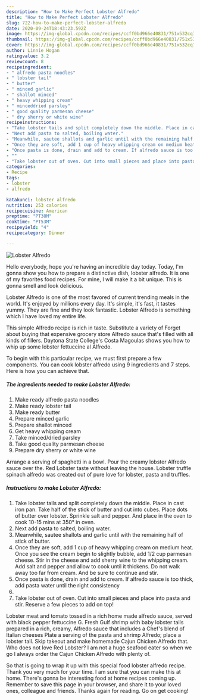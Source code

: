 ```yaml
---
description: "How to Make Perfect Lobster Alfredo"
title: "How to Make Perfect Lobster Alfredo"
slug: 722-how-to-make-perfect-lobster-alfredo
date: 2020-09-24T18:43:23.592Z
image: https://img-global.cpcdn.com/recipes/ccff0bd966e40831/751x532cq70/lobster-alfredo-recipe-main-photo.jpg
thumbnail: https://img-global.cpcdn.com/recipes/ccff0bd966e40831/751x532cq70/lobster-alfredo-recipe-main-photo.jpg
cover: https://img-global.cpcdn.com/recipes/ccff0bd966e40831/751x532cq70/lobster-alfredo-recipe-main-photo.jpg
author: Linnie Hogan
ratingvalue: 3.2
reviewcount: 8
recipeingredient:
- " alfredo pasta noodles"
- " lobster tail"
- " butter"
- " minced garlic"
- " shallot minced"
- " heavy whipping cream"
- " minceddried parsley"
- " good quality parmesan cheese"
- " dry sherry or white wine"
recipeinstructions:
- "Take lobster tails and split completely down the middle. Place in cast iron pan. Take half of the stick of butter and cut into cubes. Place dots of butter over lobster. Sprinkle salt and pepper. And place in the oven to cook 10-15 mins at 350° in oven."
- "Next add pasta to salted, boiling water."
- "Meanwhile, sautee shallots and garlic until with the remaining half of stick of butter."
- "Once they are soft, add 1 cup of heavy whipping cream on medium heat. Once you see the cream begin to slightly bubble, add 1/2 cup parmesan cheese. Stir in the cheese and add sherry wine to the whipping cream. Add salt and pepper and allow to cook until it thickens.  Do not walk away too far from cream. And be sure to continue and stir."
- "Once pasta is done, drain and add to cream. If alfredo sauce is too thick, add pasta water until the right consistency"
- ""
- "Take lobster out of oven. Cut into small pieces and place into pasta and stir. Reserve a few pieces to add on top!"
categories:
- Recipe
tags:
- lobster
- alfredo

katakunci: lobster alfredo 
nutrition: 253 calories
recipecuisine: American
preptime: "PT38M"
cooktime: "PT53M"
recipeyield: "4"
recipecategory: Dinner

---
```



![Lobster Alfredo](https://img-global.cpcdn.com/recipes/ccff0bd966e40831/751x532cq70/lobster-alfredo-recipe-main-photo.jpg)

Hello everybody, hope you're having an incredible day today. Today, I'm gonna show you how to prepare a distinctive dish, lobster alfredo. It is one of my favorites food recipes. For mine, I will make it a bit unique. This is gonna smell and look delicious.

Lobster Alfredo is one of the most favored of current trending meals in the world. It's enjoyed by millions every day. It's simple, it's fast, it tastes yummy. They are fine and they look fantastic. Lobster Alfredo is something which I have loved my entire life.

This simple Alfredo recipe is rich in taste. Substitute a variety of Forget about buying that expensive grocery store Alfredo sauce that&#39;s filled with all kinds of fillers. Daytona State College&#39;s Costa Magoulas shows you how to whip up some lobster fettuccine al Alfredo.


To begin with this particular recipe, we must first prepare a few components. You can cook lobster alfredo using 9 ingredients and 7 steps. Here is how you can achieve that.

<!--inarticleads1-->

##### The ingredients needed to make Lobster Alfredo:

1. Make ready  alfredo pasta noodles
1. Make ready  lobster tail
1. Make ready  butter
1. Prepare  minced garlic
1. Prepare  shallot minced
1. Get  heavy whipping cream
1. Take  minced/dried parsley
1. Take  good quality parmesan cheese
1. Prepare  dry sherry or white wine


Arrange a serving of spaghetti in a bowl. Pour the creamy lobster Alfredo sauce over the. Red Lobster taste without leaving the house. Lobster truffle spinach alfredo was created out of pure love for lobster, pasta and truffles. 

<!--inarticleads2-->

##### Instructions to make Lobster Alfredo:

1. Take lobster tails and split completely down the middle. Place in cast iron pan. Take half of the stick of butter and cut into cubes. Place dots of butter over lobster. Sprinkle salt and pepper. And place in the oven to cook 10-15 mins at 350° in oven.
1. Next add pasta to salted, boiling water.
1. Meanwhile, sautee shallots and garlic until with the remaining half of stick of butter.
1. Once they are soft, add 1 cup of heavy whipping cream on medium heat. Once you see the cream begin to slightly bubble, add 1/2 cup parmesan cheese. Stir in the cheese and add sherry wine to the whipping cream. Add salt and pepper and allow to cook until it thickens.  Do not walk away too far from cream. And be sure to continue and stir.
1. Once pasta is done, drain and add to cream. If alfredo sauce is too thick, add pasta water until the right consistency
1. 
1. Take lobster out of oven. Cut into small pieces and place into pasta and stir. Reserve a few pieces to add on top!


Lobster meat and tomato tossed in a rich home made alfredo sauce, served with black pepper fettuccine G. Fresh Gulf shrimp with baby lobster tails prepared in a rich, creamy, Alfredo sauce that includes a Chef&#39;s blend of Italian cheeses Plate a serving of the pasta and shrimp Alfredo; place a lobster tail. Skip takeout and make homemade Cajun Chicken Alfredo that. Who does not love Red Lobster? I am not a huge seafood eater so when we go I always order the Cajun Chicken Alfredo with plenty of. 

So that is going to wrap it up with this special food lobster alfredo recipe. Thank you very much for your time. I am sure that you can make this at home. There's gonna be interesting food at home recipes coming up. Remember to save this page in your browser, and share it to your loved ones, colleague and friends. Thanks again for reading. Go on get cooking!
